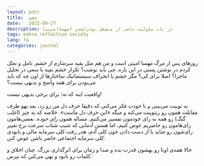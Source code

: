 ```yaml
---
layout: post
title:  خشم
date:   2022-09-27
description: در باب ملولیت ناشی از منفعل بودن/شدن (مهساامینی)
tags: mahsa reflection society
lang: fa
categories: journal
---
```


روزهای پس از مرگ مهسا امینی است و من هم مثل بقیه سرشارم از خشم. تامل و تعلل کردم در نوشتن پستی در این باره. چی باید نوشت؟ تکرار خشم بقیه یا سعی در تحلیل ماجرا؟ اصلا برای کی؟ مگر خشم یا انحراف سیستماتیک ساختارها از اون چه که باید می‌بودن برای همه واضح و بدیهی نیست؟

واقعیت اینه که نه؛ برای برخی بدیهی نیست! 

یه توییت می‌بینی و با خودت فکر می‌کنی که دقیقا حرف دل من رو زد، بعد یهو طرف مقابلت همون رو ریتوییت می‌کنه و میگه «این حرف دل ماست». خلاصه که یه چیز (اغلب گنگ) رو همه به رای خودمون تفسیر می‌کنیم. مساله همون *رای خود*ه. بعضی‌هامون رای‌هامون رو حاضریم عوض کنیم، اما هستن آدمایی که شیب شتاب سرعت نرخ تغییر رای‌شون رو شاید با از دست دادن جون کلی آدم، هدر رفت کلی سرمایه مالی و نابودی کلی سرمایه اجتماعی حاضر باشن عوض کنن.

حالا همه‌ی اونا رو بهشون قدرت بده و صدا و زمان برای اثرگذاری بزرگ. چنان اخلاق و کلمات رو نابود و تهی می‌کنن که نپرس. 



